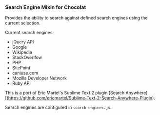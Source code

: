 ### Search Engine Mixin for Chocolat

Provides the ability to search against defined search engines using the current selection.

Current search engines:
  - jQuery API
  - Google
  - Wikipedia
  - StackOverlfow
  - PHP
  - SitePoint
  - caniuse.com
  - Mozilla Developer Network
  - Ruby API
  
This is a port of Eric Martel's Sublime Text 2 plugin [Search Anywhere][(https://github.com/ericmartel/Sublime-Text-2-Search-Anywhere-Plugin).

Search engines are configured in `search-engines.js`.